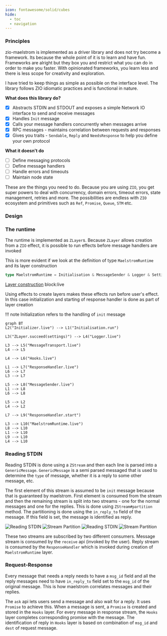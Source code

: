 ```yaml
---
icon: fontawesome/solid/cubes
hide:
  - toc
  - navigation
---
```


### Principles

zio-maelstrom is implemented as a driver library and does not try become a framework. Its because the whole point of it is to learn and have fun. Frameworks are alright but they box you and restrict what you can do in order to make you faster. With opinionated frameworks, you learn less and there is less scope for creativity and exploration.

I have tried to keep things as simple as possible on the interface level. The library follows ZIO idiomatic practices and is functional in nature. 

**What does this library do?**

- [x] Abstracts STDIN and STDOUT and exposes a simple Network IO interface to send and receive messages
- [x] Handles `Init` message
- [x] Calls your message handlers concurrently when messages arrive
- [x] RPC messages - maintains correlation between requests and responses
- [x] Gives you traits - `Sendable`, `Reply` and `NeedsResponse` to help you define your own protocol

**What it doesn't do**

- [ ] Define messaging protocols
- [ ] Define message handlers
- [ ] Handle errors and timeouts
- [ ] Maintain node state

These are the things you need to do. Because you are using `ZIO`, you get super powers to deal with concurrency, domain errors, timeout errors, state management, retries and more. The possibilities are endless with `ZIO` ecosystem and primitives such as `Ref`, `Promise`, `Queue`, `STM` etc.

### Design

### The runtime

The runtime is implemented as `ZLayer`s. Because `ZLayer` allows creation from a `ZIO` effect, it is possible to run effects before message handlers are invoked

This is more evident if we look at the definition of type `MaelstromRuntime` and its layer construction

```scala title="MaelstromRuntime"
type MaelstromRuntime = Initialisation & MessageSender & Logger & Settings
```

<!--codeinclude-->
[Layer construction](../../zio-maelstrom/src/main/scala/com/bilal-fazlani/zio-maelstrom/MaelstromRuntime.scala) block:live
<!--/codeinclude-->

Using effects to create layers makes these effects run before user's effect. In this case initialization and starting of response handler is done as part of layer creation

!!! note
    Initialization refers to the handling of `init` message

```mermaid
graph BT
L2("Initializer.live") --> L1("Initialisation.run")

L3("ZLayer.succeed(settings)") --> L4("Logger.live")

L3 --> L5("MessageTransport.live")
L4 --> L5

L4 --> L6("Hooks.live")

L1 --> L7("ResponseHandler.live")
L6 --> L7
L3 --> L7

L5 --> L8("MessageSender.live")
L1 --> L8
L6 --> L8

L5 --> L2
L4 --> L2

L7 --> L9("ResponseHandler.start")

L3 --> L10("MaelstromRuntime.live")
L8 --> L10
L1 --> L10
L9 --> L10
L4 --> L10

```

### Reading STDIN

Reading STDIN is done using a `ZStream` and then each line is parsed into a `GenericMessage`. `GenericMessage` is a semi parsed messaged that is used to determine the `type` of message, whether it is a reply to some other message, etc.

The first element of this stream is assumed to be `init` message because that is guaranteed by maelstrom. First element is consumed from the stream and then the remaining stream is split into two streams - one for the normal messages and one for the replies. This is done using `ZStream#partition` method. The partitioning is done using the `in_reply_to` field of the message. If this field is set, the message is identified as reply.

![Reading STDIN](stdin.svg#only-light) ![Stream Partition](stream-partition.svg#only-light)
![Reading STDIN](stdin-dark.svg#only-dark) ![Stream Partition](stream-partition-dark.svg#only-dark)

These two streams are subscribed by two different consumers. Message stream is consumed by the `receive` api (invoked by the user). Reply stream is consumed by the `ResponseHandler` which is invoked during creation of  `MaelstromRuntime` layer.

### Request-Response

Every message that needs a reply needs to have a `msg_id` field and all the reply messages need to have `in_reply_to` field set to the `msg_id` of the original message. This is how maelstrom correlates messages and their replies.

The `ask` api lets users send a message and also wait for a reply. It uses `Promise` to achieve this. When a message is sent, a `Promise` is created and stored in the `Hooks` layer. For every message in response stream, the `Hooks` layer completes corresponding promise with the message. The identification of reply in `Hooks` layer is based on combination of `msg_id` and `dest` of request message.

